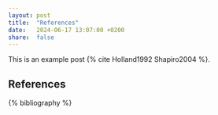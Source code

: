 ```yaml
---
layout: post
title:  "References"
date:   2024-06-17 13:07:00 +0200
share:  false
---
```


This is an example post {% cite Holland1992 Shapiro2004 %}.

## References

{% bibliography %}